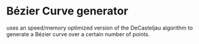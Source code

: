# Bézier Curve generator

uses an speed/memory optimized version of the DeCasteljau algorithm to generate a Bézier curve over a certain number of points.
